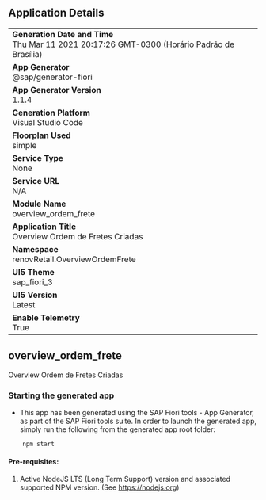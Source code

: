 ## Application Details
|               |
| ------------- |
|**Generation Date and Time**<br>Thu Mar 11 2021 20:17:26 GMT-0300 (Horário Padrão de Brasília)|
|**App Generator**<br>@sap/generator-fiori|
|**App Generator Version**<br>1.1.4|
|**Generation Platform**<br>Visual Studio Code|
|**Floorplan Used**<br>simple|
|**Service Type**<br>None|
|**Service URL**<br>N/A
|**Module Name**<br>overview_ordem_frete|
|**Application Title**<br>Overview Ordem de Fretes Criadas|
|**Namespace**<br>renovRetail.OverviewOrdemFrete|
|**UI5 Theme**<br>sap_fiori_3|
|**UI5 Version**<br>Latest|
|**Enable Telemetry**<br>True|

## overview_ordem_frete

Overview Ordem de Fretes Criadas

### Starting the generated app

-   This app has been generated using the SAP Fiori tools - App Generator, as part of the SAP Fiori tools suite.  In order to launch the generated app, simply run the following from the generated app root folder:

```
    npm start
```


#### Pre-requisites:

1. Active NodeJS LTS (Long Term Support) version and associated supported NPM version.  (See https://nodejs.org)


